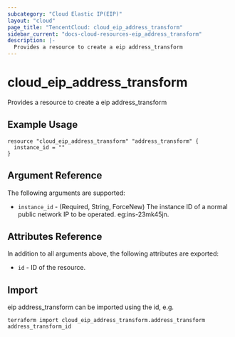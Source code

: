 ```yaml
---
subcategory: "Cloud Elastic IP(EIP)"
layout: "cloud"
page_title: "TencentCloud: cloud_eip_address_transform"
sidebar_current: "docs-cloud-resources-eip_address_transform"
description: |-
  Provides a resource to create a eip address_transform
---
```


# cloud_eip_address_transform

Provides a resource to create a eip address_transform

## Example Usage

```hcl
resource "cloud_eip_address_transform" "address_transform" {
  instance_id = ""
}
```

## Argument Reference

The following arguments are supported:

* `instance_id` - (Required, String, ForceNew) The instance ID of a normal public network IP to be operated. eg:ins-23mk45jn.

## Attributes Reference

In addition to all arguments above, the following attributes are exported:

* `id` - ID of the resource.



## Import

eip address_transform can be imported using the id, e.g.

```
terraform import cloud_eip_address_transform.address_transform address_transform_id
```

